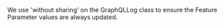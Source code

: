 We use 'without sharing' on the GraphQLLog class to ensure the Feature Parameter values are always updated.